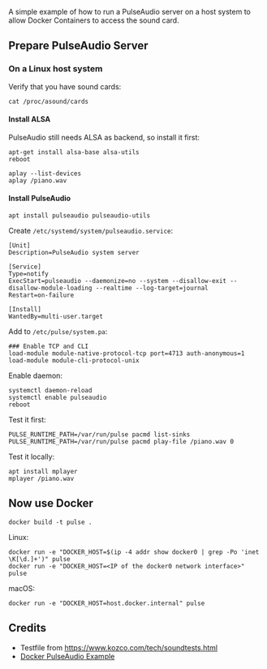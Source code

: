 A simple example of how to run a PulseAudio server on a host system to allow Docker Containers to access the sound card.


## Prepare PulseAudio Server

### On a Linux host system

Verify that you have sound cards:

    cat /proc/asound/cards

#### Install ALSA

PulseAudio still needs ALSA as backend, so install it first:

    apt-get install alsa-base alsa-utils
    reboot

    aplay --list-devices
    aplay /piano.wav

#### Install PulseAudio

    apt install pulseaudio pulseaudio-utils

Create `/etc/systemd/system/pulseaudio.service`:

```
[Unit]
Description=PulseAudio system server

[Service]
Type=notify
ExecStart=pulseaudio --daemonize=no --system --disallow-exit --disallow-module-loading --realtime --log-target=journal
Restart=on-failure

[Install]
WantedBy=multi-user.target
```

Add to `/etc/pulse/system.pa`:

```
### Enable TCP and CLI
load-module module-native-protocol-tcp port=4713 auth-anonymous=1
load-module module-cli-protocol-unix
```

Enable daemon:

    systemctl daemon-reload
    systemctl enable pulseaudio
    reboot

Test it first:

    PULSE_RUNTIME_PATH=/var/run/pulse pacmd list-sinks
    PULSE_RUNTIME_PATH=/var/run/pulse pacmd play-file /piano.wav 0

Test it locally:

    apt install mplayer
    mplayer /piano.wav


## Now use Docker

    docker build -t pulse .

Linux:

    docker run -e "DOCKER_HOST=$(ip -4 addr show docker0 | grep -Po 'inet \K[\d.]+')" pulse
    docker run -e "DOCKER_HOST=<IP of the docker0 network interface>" pulse

macOS:

    docker run -e "DOCKER_HOST=host.docker.internal" pulse


## Credits

- Testfile from <https://www.kozco.com/tech/soundtests.html>
- [Docker PulseAudio Example](https://github.com/TheBiggerGuy/docker-pulseaudio-example)
